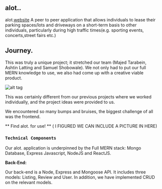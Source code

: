 ## alot..

alot.[website](http://alotalot.surge.sh/)  A peer to peer application that allows individuals to lease their parking spaces/lots and driveways on a short-term basis to other individuals, particularly during high traffic times(e.g. sporting events, concerts,street fairs etc.) 

## Journey.

This was truly a unique project; it stretched our team (Majed Tarabein, Ashtin Latting and Samuel Shobowale). 
We not only had to put our full MERN knowledge to use, we also had come up with a creative viable product.

![alt tag](https://i.imgur.com/KvDQy4G.png)

This was certainly different from our previous projects where we worked individually, and the project ideas were provided to us.

We encountered so many bumps and bruises, the biggest challenge of all was the frontend. 



** Find alot. for use! ** ( I FIGURED WE CAN INCLUDE A PICTURE IN HERE)
### `Technical Components`

Our alot. application is underpinned by the Full MERN stack: Mongo Database, Express Javascript, NodeJS and ReactJS. 

**Back-End:**

Our back-end is a Node, Express and Mongoose API. It includes three models: Listing, Review and User. In addition, we have implemented CRUD on the relevant models.